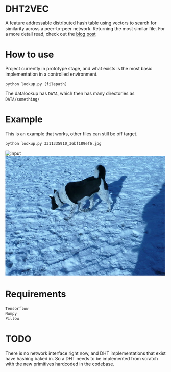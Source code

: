 # DHT2VEC

A feature addressable distributed hash table using vectors to search for similarity across a peer-to-peer network. Returning the most similar file.
For a more detail read, check out the [blog post](https://systemshift.github.io/FAN.html)


# How to use

Project currently in prototype stage, and what exists is the most basic implementation in a controlled environment.

```
python lookup.py [filepath]
```

The datalookup has `DATA`, which then has many directories as `DATA/something/`


# Example

This is an example that works, other files can still be off target.

```
python lookup.py 3311335910_36bf189ef6.jpg
```

![input](3311335910_36bf189ef6.png)
![output](DATA/azure/3310595453_d72ccd1446.jpg)


# Requirements

```
Tensorflow
Numpy
Pillow
```

# TODO

There is no network interface right now, and DHT implementations that exist have hashing baked in. So a DHT needs to be implemented from scratch with the new primitives hardcoded in the codebase.